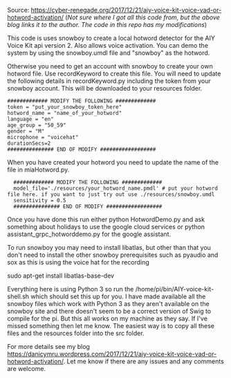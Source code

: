 Source: https://cyber-renegade.org/2017/12/21/aiy-voice-kit-voice-vad-or-hotword-activation/
(_Not sure where I got all this code from, but the above blog links it to the author. The code in this repo has my modifications_)

This code is uses snowboy to create a local hotword detector for the AIY Voice Kit api version 2. Also allows voice activation. You can demo the system by using the snowboy.umdl file and "snowboy" as the hotword. 

Otherwise you need to get an account with snowboy to create your own hotword file. Use recordKeyword to create this file. You will need to update the following details in recordKeyword.py including the token from your snowboy account. This will be downloaded to your resources folder.

    ############# MODIFY THE FOLLOWING #############
    token = "put_your_snowboy_token_here"
    hotword_name = "name_of_your_hotword"
    language = "en"
    age_group = "50_59"
    gender = "M"
    microphone = "voicehat"
    durationSecs=2
    ############### END OF MODIFY ##################

When you have created your hotword you need to update the name of the file in miaHotword.py.

      ############# MODIFY THE FOLLOWING #############
      model_file='./resources/your_hotword_name.pmdl' # put your hotword file here. if you want to just try out use ./resources/snowboy.umdl
      sensitivity = 0.5
      ############### END OF MODIFY ##################

Once you have done this run either python HotwordDemo.py and ask something about holidays to use the google cloud services or python assistant_grpc_hotworddemo.py for the google assistant.

To run snowboy you may need to install libatlas, but other than that you don't need to install the other snowboy prerequisites such as pyaudio and sox as this is using the voice hat for the recording

sudo apt-get install libatlas-base-dev

Everything here is using Python 3 so run the /home/pi/bin/AIY-voice-kit-shell.sh which should set this up for you. I have made available all the snowboy files which work with Python 3 as they aren't available on the snowboy site and there doesn't seem to be a correct version of Swig to compile for the pi. But this all works on my machine as they say. If I've missed something then let me know. The easiest way is to copy all these files and the resources folder into the src folder.

For more details see my blog https://danicymru.wordpress.com/2017/12/21/aiy-voice-kit-voice-vad-or-hotword-activation/. Let me know if there are any issues and any comments are welcome.
